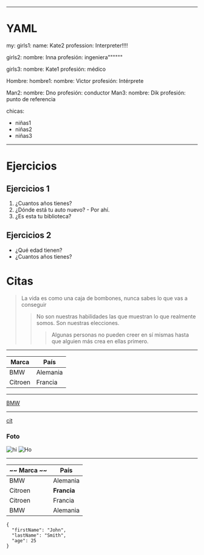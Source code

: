 <!---

Hi Ilya
-->

---

# YAML

my: girls1: name: Kate2 profession: Interpreter!!!!

girls2: nombre: Inna profesión: ingeniera""""""

girls3: nombre: Kate1 profesión: médico

Hombre: hombre1: nombre: Victor profesión: Intérprete

Man2: nombre: Dno profesión: conductor Man3: nombre: Dik profesión: punto de referencia

chicas:

- niñas1
- niñas2
- niñas3

---

# Ejercicios

## Ejercicios 1

1. ¿Cuantos años tienes?
2. ¿Dónde está tu auto nuevo? - Por ahí.
3. ¿Es esta tu biblioteca?

## Ejercicios 2

- ¿Qué edad tienen?
- ¿Cuantos años tienes?

# Citas

> La vida es como una caja de bombones, nunca sabes lo que vas a conseguir
>
> > No son nuestras habilidades las que muestran lo que realmente somos. Son nuestras elecciones.
> >
> > > Algunas personas no pueden creer en sí mismas hasta que alguien más crea en ellas primero.

---

Marca | País
--- | ---
BMW | Alemania
Citroen | Francia

---

[BMW](https://autoidea.by/)

---

[cit](https://www.citroen.by/)

### Foto

![hi](https://drive.google.com/file/d/1DOGDrudAldfgJeLKgOGoblgRM0CcIjv_/view?usp=sharing "esta es la información sobre herramientas")
![Ho](https://drive.google.com/file/d/192JoAyqDkddY_35FYzuDgaItdI2U_6gm/view?usp=sharing)

---

~~ Marca ~~ | País
--- | ---
BMW | Alemania
Citroen | **Francia**
Citroen | Francia
BMW | Alemania

```
{
  "firstName": "John",
  "lastName": "Smith",
  "age": 25
}
```
